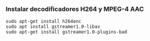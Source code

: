 ### Instalar decodificadores H264 y MPEG-4 AAC
~~~
sudo apt-get install h264enc 
sudo apt install gstreamer1.0-libav
sudo apt-get install gstreamer1.0-plugins-bad
~~~
